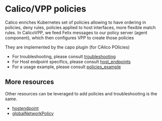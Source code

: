 # Calico/VPP policies

Calico enriches Kubernetes set of policies allowing to have ordering in
policies, deny rules, policies applied to host interfaces, more flexible
match rules. In CalicoVPP, we feed Felix messages to our policy server
(agent component), which then configures VPP to create those policies

They are implemented by the capo plugin (for CAlico POlicies)

- For troubleshooting, please consult [troubleshooting](troubleshooting.md)
- For Host endpoint specifics, please consult [host_endpoints](host_endpoints.md)
- For a usage example, please consult [policies_example](policies_example.md)

## More resources

Other resources can be leveraged to add policies and troubleshooting
is the same.

- [hostendpoint](https://docs.tigera.io/calico/latest/reference/resources/hostendpoint)
- [globalNetworkPolicy](https://docs.tigera.io/calico/latest/reference/resources/globalnetworkpolicy)
